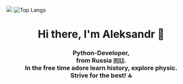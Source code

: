 ![](https://github.com/Alexandro1112)
![Top Langs](https://github-readme-stats.vercel.app/api/top-langs/?username=Alexandro1112&layout=compact)
<h1 align="center">Hi there, I'm Aleksandr &#128075</h1>
<h3 align="center">Python-Developer,<br> from Russia 🇷🇺.<br>
In the free time adore learn history, explore physic.<br><label>Strive for the best! &#128285 </label> </h3>
